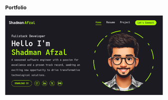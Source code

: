 ### Portfolio

!["homepage.png"](https://raw.githubusercontent.com/ShadmanAfzal/portfolio-next-js/refs/heads/main/public/images/homepage.png)
